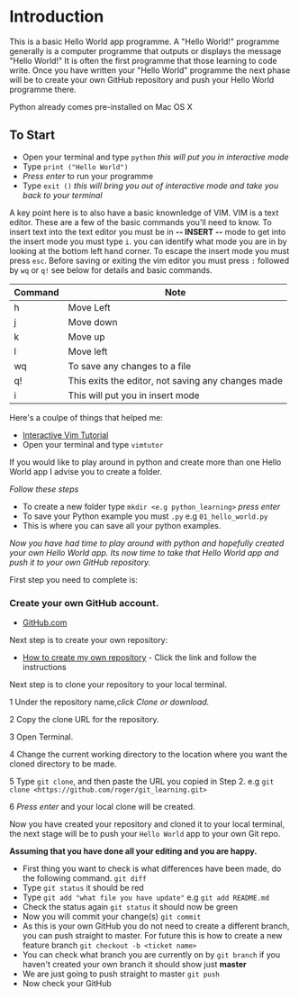 # Introduction 

This is a basic Hello World app programme. A "Hello World!" programme generally is a computer programme that outputs or displays the message "Hello World!" It is often the first programme that those learning to code write. Once you have written your "Hello World" programme the next phase will be to create your own GitHub repository and push your Hello World programme there. 

Python already comes pre-installed on Mac OS X

## To Start

- Open your terminal and type `python` *this will put you in interactive mode*
- Type `print ("Hello World")` 
- *Press enter* to run your programme
- Type `exit ()` *this will bring you out of interactive mode and take you back to your terminal*

A key point here is to also have a basic knownledge of VIM. VIM is a text editor. These are a few of the basic commands you'll need to know.
To insert text into the text editor you must be in **-- INSERT --** mode to get into the insert mode you must type `i`. you can identify what mode you are in by looking at the bottom left hand corner. To escape the insert mode you must press `esc`. Before saving or exiting the vim editor you must press `:` followed by `wq` or `q!` see below for details and basic commands.

| Command | Note |
| ------- | ---- |
| h | Move Left |
| j | Move down |
| k | Move up |
| l | Move left |
| wq | To save any changes to a file |
| q! | This exits the editor, not saving any changes made |
| i | This will put you in insert mode |

Here's a coulpe of things that helped me:
* [Interactive Vim Tutorial](https://www.openvim.com/) 
* Open your terminal and type `vimtutor`

If you would like to play around in python and create more than one Hello World app I advise you to create a folder.

*Follow these steps*

- To create a new folder type `mkdir <e.g python_learning>` *press enter*
- To save your Python example you must `.py` e.g `01_hello_world.py`
- This is where you can save all your python examples.

*Now you have had time to play around with python and hopefully created your own *Hello World* app. Its now time to take  that Hello World app and push it to your own GitHub repository.*

First step you need to complete is:

### Create your own GitHub account. 
* [GitHub.com](github.com) 

Next step is to create your own repository:
* [How to create my own repository](https://help.github.com/en/articles/create-a-repo) - Click the link and follow the instructions

Next step is to clone your repository to your local terminal.

1 Under the repository name,*click Clone or download.*

2 Copy the clone URL for the repository.

3 Open Terminal.

4 Change the current working directory to the location where you want the cloned directory to be made.

5 Type `git clone`, and then paste the URL you copied in Step 2. e.g `git clone <https://github.com/roger/git_learning.git>`

6 *Press enter* and your local clone will be created.

Now you have created your repository and cloned it to your local terminal, the next stage will be to push your `Hello World` app to your own Git repo.

**Assuming that you have done all your editing and you are happy.**

- First thing you want to check is what differences have been made, do the following command. `git diff` 
- Type `git status` it should be red
- Type `git add "what file you have update"` e.g `git add README.md`
- Check the status again `git status` it should now be green
- Now you will commit your change(s) `git commit` 
- As this is your own GitHub you do not need to create a different branch, you can push straight to master. For future this is how to create a new feature branch `git checkout -b <ticket name>`
- You can check what branch you are currently on by `git branch` if you haven't created your own branch it should show just **master**
- We are just going to push straight to master `git push`
- Now check your GitHub

